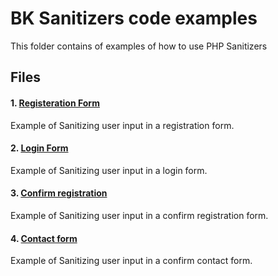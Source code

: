 # BK Sanitizers code examples

<link rel="stylesheet" href="../docs/css/main.css" />

This folder contains of examples of how to use PHP Sanitizers

## Files

#### 1. [Registeration Form](https://github.com/PuneetGopinath/Sanitizers/blob/main/examples/register.php)
Example of Sanitizing user input in a registration form.

#### 2. [Login Form](https://github.com/PuneetGopinath/Sanitizers/blob/main/examples/login.php)
Example of Sanitizing user input in a login form.

#### 3. [Confirm registration](https://github.com/PuneetGopinath/Sanitizers/blob/main/examples/confirm-reg.php)
Example of Sanitizing user input in a confirm registration form.

#### 4. [Contact form](https://github.com/PuneetGopinath/Sanitizers/blob/main/examples/contact-form.php)
Example of Sanitizing user input in a confirm contact form.
